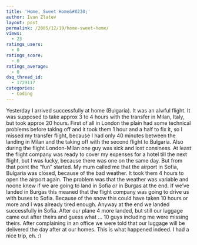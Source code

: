 ```yaml
---
title: 'Home, Sweet Home&#8230;'
author: Ivan Zlatev
layout: post
permalink: /2005/12/19/home-sweet-home/
views:
  - 23
ratings_users:
  - 0
ratings_score:
  - 0
ratings_average:
  - 0
dsq_thread_id:
  - 1729117
categories:
  - Coding
---
```

Yesterday I arrived successfully at home (Bulgaria). It was an alwful flight. It was supposed to take approx 3 to 4 hours with the transfer in Milan, Italy, but took approx 20 hours. First of all in London the plain had some technical problems before taking off and it took them 1 hour and a half to fix it, so I missed my transfer flight, because I had only 40 minutes between the landing in Milan and the taking off with the second flight to Bulgaria. Also during the flight London-Milan one guy was sick and lost consiness. At least the flight company was ready to cover my expenses for a hotel till the next flight, but I was lucky, because there was one on the same day. But from that point the &#8220;fun&#8221; started. My mum called me that the airport in Sofia, Bulgaria was closed, because of the bad weather. It took them 4 hours to open the airport again. The problem was that the weather was variable and noone knew if we are going to land in Sofia or in Burgas at the end. If we&#8217;ve landed in Burgas this meaned that the flight company was going to drive us with buses to Sofia. Because of the snow this could have taken 10 hours or more and I was already tired enough. Anyway at the end we landed successfully in Sofia. After our plane 4 more landed, but still our luggage came out after theirs and guess what &#8230; 10 guys including me were missing theirs. After complaining in an office we were told that our luggage will be delivered the day after at our homes. This is what happened indeed. I had a nice trip, eh. <img src="{{ site.url }}/wp-includes/images/smilies/simple-smile.png" alt=":)" class="wp-smiley" style="height: 1em; max-height: 1em;" />